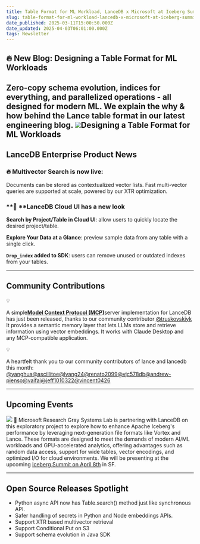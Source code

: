 ```yaml
---
title: Table Format for ML Workload, LanceDB x Microsoft at Iceberg Summit
slug: table-format-for-ml-workload-lancedb-x-microsoft-at-iceberg-summit
date_published: 2025-03-11T15:00:50.000Z
date_updated: 2025-04-03T06:01:00.000Z
tags: Newsletter
---
```


## 🔥 New Blog: Designing a Table Format for ML Workloads

Zero-copy schema evolution, indices for everything, and parallelized operations - all designed for modern ML. We explain the why & how behind the Lance table format in our latest engineering blog. 
[![](https://lh7-rt.googleusercontent.com/docsz/AD_4nXdx3fW8KgRgPtcC1J_iQyDjZ5-MaZmQ5WAYHsKcyXNbua7GB8T9Zg4GBxtLdBTqDp3gJlnCKDbibwhP5AVGLyeAn_mZwZTNu3kDRVz8nvXeX2UosVrBvhsSvyOHJnFniTye7JuwYw?key=tkZp4h4vA_vLk6VcW4_MtpiJ)](__GHOST_URL__/designing-a-table-format-for-ml-workloads/)Designing a Table Format for ML Workloads
---

## LanceDB Enterprise Product News

### 🔥 Multivector Search is now live:

Documents can be stored as contextualized vector lists. Fast multi-vector queries are supported at scale, powered by our XTR optimization.

### **🌱 **LanceDB Cloud UI has a new look

**Search by Project/Table in Cloud UI**: allow users to quickly locate the desired project/table.

**Explore Your Data at a Glance**: preview sample data from any table with a single click.

**`Drop_index` added to SDK**: users can remove unused or outdated indexes from your tables.

---

## Community Contributions

💡

A simple[**Model Context Protocol (MCP)**](https://github.com/kyryl-opens-ml/mcp-server-lancedb)server implementation for LanceDB has just been released, thanks to our community contributor [@truskovskiyk](https://github.com/truskovskiyk) It provides a semantic memory layer that lets LLMs store and retrieve information using vector embeddings. It works with Claude Desktop and any MCP-compatible application. 

💡

A heartfelt thank you to our community contributors of lance and lancedb this month: [@yanghua](https://github.com/yanghua)[@ascillitoe](https://github.com/ascillitoe)[@lyang24](https://github.com/lyang24)[@renato2099](https://github.com/renato2099)[@vjc578db](https://github.com/vjc578db)[@andrew-pienso](https://github.com/andrew-pienso)[@vaifai](https://github.com/vaifai)[@jeff1010322](https://github.com/jeff1010322)[@vincent0426](https://github.com/vincent0426)

---

## Upcoming Events
![](__GHOST_URL__/content/images/2025/03/Screenshot-2025-03-03-at-12.28.10-AM.png)
🥳 Microsoft Research Gray Systems Lab is partnering with LanceDB on this exploratory project to explore how to enhance Apache Iceberg's performance by leveraging next-generation file formats like Vortex and Lance. These formats are designed to meet the demands of modern AI/ML workloads and GPU-accelerated analytics, offering advantages such as random data access, support for wide tables, vector encodings, and optimized I/O for cloud environments. We will be presenting at the upcoming [Iceberg Summit on April 8th](https://www.icebergsummit2025.com/) in SF. 

---

## Open Source Releases Spotlight 

- Python async API now has Table.search() method just like synchronous API.
- Safer handling of secrets in Python and Node embeddings APIs.
- Support XTR based multivector retrieval
- Support Conditional Put on S3
- Support schema evolution in Java SDK
